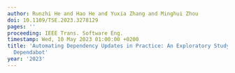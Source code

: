```yaml
---
author: Runzhi He and Hao He and Yuxia Zhang and Minghui Zhou
doi: 10.1109/TSE.2023.3278129
pages: ''
proceeding: IEEE Trans. Software Eng.
timestamp: Wed, 10 May 2023 01:00:00 +0200
title: 'Automating Dependency Updates in Practice: An Exploratory Study on GitHub
  Dependabot'
year: '2023'
---
```

